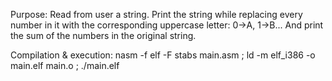 Purpose:
Read from user a string. Print the string while replacing every number in it with the corresponding uppercase letter: 0->A, 1->B...
And print the sum of the numbers in the original string. 

Compilation & execution:
    nasm -f elf -F stabs main.asm ; ld -m elf_i386 -o main.elf main.o ; ./main.elf
